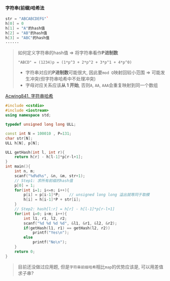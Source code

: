#### 字符串(前缀)哈希法

```CPP
str = "ABCABCDEFG"`
h[0] = 0
h[1] = "A"的hash值
h[2] = "AB"的hash值
h[3] = "ABC"的hash值
······
```

> 如何定义字符串的hash值 => 将字符串看作**P进制数**
> 
> `"ABCD" = (1234)p = (1*p^3 + 2*p^2 + 3*p^1 + 4*p^0)`
> 
> - 字符串对应的**P进制数**可能很大, 因此要`mod Q`映射回较小范围 => 可能发生冲突(但字符串哈希中不处理冲突)
> - 字母对应关系应该**从 1 开始**, 否则`A`, `AA`, `AAA`会重复映射到同一个数组

[Acwing841. 字符串哈希](https://www.acwing.com/problem/content/843/)
```CPP
#include <cstdio>
#include <iostream>
using namespace std;

typedef unsigned long long ULL;

const int N = 100010 , P=131;
char str[N];
ULL h[N], p[N];

ULL getHash(int l, int r){
    return h[r] - h[l-1]*p[r-l+1];
}
int main(){
    int n, m;
    scanf("%d%d%s", &n, &m, str+1);
    // Step1: 求所有前缀的hash值
    p[0] = 1;
    for(int i=1; i<=n; i++){
        p[i] = p[i-1]*P;    // unsigned long long 溢出就等同于取模
        h[i] = h[i-1]*P + str[i];
    }
    // Step2: hash[l:r] = h[r] - h[l-1]*p[r-l+1]
    for(int i=0; i<m; i++){
        int l1, r1, l2, r2;
        scanf("%d %d %d %d", &l1, &r1, &l2, &r2);
        if(getHash(l1, r1) == getHash(l2, r2))
            printf("Yes\n");
        else
            printf("No\n");
    }
    return 0;
}
```

> 目前还没做过应用题, 但是`字符串前缀哈希`相比`map`的优势应该是, 可以用差值求子串?